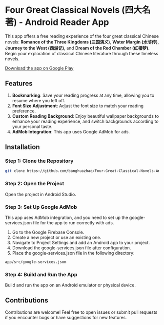 # Four Great Classical Novels (四大名著) - Android Reader App

This app offers a free reading experience of the four great classical Chinese novels: **Romance of the Three Kingdoms (三国演义)**, **Water Margin (水浒传)**, **Journey to the West (西游记)**, and **Dream of the Red Chamber (红楼梦)**. Begin your exploration of classical Chinese literature through these timeless novels.

[Download the app on Google Play](https://play.google.com/store/apps/details?id=com.appsbay.fourgreatclassicalnovels)

## Features

1. **Bookmarking**: Save your reading progress at any time, allowing you to resume where you left off.
2. **Font Size Adjustment**: Adjust the font size to match your reading preference.
3. **Custom Reading Background**: Enjoy beautiful wallpaper backgrounds to enhance your reading experience, and switch backgrounds according to your personal taste.
4. **AdMob Integration**: This app uses Google AdMob for ads.

## Installation

### Step 1: Clone the Repository

```bash
git clone https://github.com/banghuazhao/Four-Great-Classical-Novels-Android.git
```

### Step 2: Open the Project
Open the project in Android Studio.

### Step 3: Set Up Google AdMob
This app uses AdMob integration, and you need to set up the google-services.json file for the app to run correctly with ads.

1. Go to the Google Firebase Console.
2. Create a new project or use an existing one.
3. Navigate to Project Settings and add an Android app to your project.
4. Download the google-services.json file after configuration.
5. Place the google-services.json file in the following directory:
```bash
app/src/google-services.json
```
### Step 4: Build and Run the App
Build and run the app on an Android emulator or physical device.

## Contributions
Contributions are welcome! Feel free to open issues or submit pull requests if you encounter bugs or have suggestions for new features.

